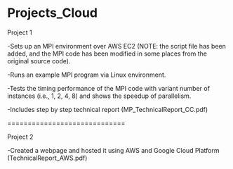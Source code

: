 # Projects_Cloud

Project 1

-Sets up an MPI environment over AWS EC2 (NOTE: the script file has been added, and the MPI code has been modified in some places from the original source code). 

-Runs an example MPI program via Linux environment.

-Tests the timing performance of the MPI code with variant number of instances (i.e., 1, 2, 4, 8) and shows the speedup of parallelism.

-Includes step by step technical report (MP_TechnicalReport_CC.pdf)

=============================

Project 2

-Created a webpage and hosted it using AWS and Google Cloud Platform (TechnicalReport_AWS.pdf)

